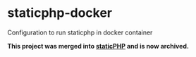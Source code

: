 # staticphp-docker
Configuration to run staticphp in docker container

**This project was merged into [staticPHP](https://github.com/gintsmurans/staticphp) and is now archived.**
